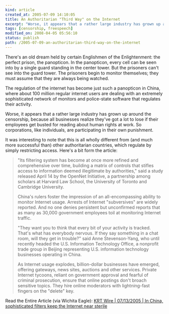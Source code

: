 ```yaml
---
kind: article
created_at: 2005-07-09 14:10:05
title: An Authoritarian "Third Way" on the Internet
excerpt: "Worse, it appears that a rather large industry has grown up around the censorship, because all businesses realize they've got a lot to lose if their employees get busted for reading about human rights at work. So corporations, like individuals, are participating in their own punishment."
tags: [censorship, freespeech]
modified_on: 2008-04-05 05:56:10
status: publish 
path: /2005-07-09-an-authoritarian-third-way-on-the-internet
---
```


There's an old dream held by certain Englishmen of the Enlightenment: the perfect prison, the panopticon. In the panopticon, every cell can be seen into by a single guard standing in the center tower. But the prisoners can't see into the guard tower. The prisoners begin to monitor themselves; they must assume that they are always being watched. 

The regulation of the internet has become just such a panopticon in China, where about 100 million regular internet users  are dealing with an extremely sophisticated network of monitors and police-state software that regulates their activity.

Worse, it appears that a rather large industry has grown up around the censorship, because all businesses realize they've got a lot to lose if their employees get busted for reading about human rights at work. So corporations, like individuals, are participating in their own punishment.  

It was interesting to note that this is all wholly different from (and much more successful than) other authoritarian countries, which regulate by simply restricting access. Here's a bit form the article:

<blockquote class="large">
"Its filtering system has become at once more refined and comprehensive over time, building a matrix of controls that stifles access to information deemed illegitimate by authorities," said a study released April 14 by the OpenNet Initiative, a partnership among scholars at Harvard Law School, the University of Toronto and Cambridge University.

China's rulers foster the impression of an all-encompassing ability to monitor Internet usage. Arrests of Internet "subversives" are widely reported. And no one denies persistent but unconfirmed reports that as many as 30,000 government employees toil at monitoring Internet traffic.

"They want you to think that every bit of your activity is tracked. That's what has everybody nervous. If they say something in a chat room, will they get in trouble?" said Anne Stevenson-Yang, who until recently headed the U.S. Information Technology Office, a nonprofit trade group in Beijing representing U.S. information technology businesses operating in China.

As Internet usage explodes, billion-dollar businesses have emerged, offering gateways, news sites, auctions and other services. Private Internet tycoons, reliant on government approval and fearful of criminal prosecution, ensure that online postings don't broach sensitive topics. They hire online moderators with lightning-fast fingers on the "delete" key.

</blockquote>

Read the Entire Article (via Wichita Eagle): 
<a title="KRT Wire | 07/13/2005 | In China, sophisticated filters keep the Internet near sterile" href="http://www.kansas.com/mld/kansas/news/world/12123592.htm">KRT Wire | 07/13/2005 | In China, sophisticated filters keep the Internet near sterile</a>